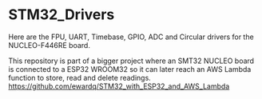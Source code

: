 # STM32_Drivers
Here are the FPU, UART, Timebase, GPIO, ADC and Circular drivers for the NUCLEO-F446RE board. 

This repository is part of a bigger project where an SMT32 NUCLEO board is connected to a ESP32 WROOM32 so it can later reach an AWS Lambda function to store, read and delete readings.
https://github.com/ewardq/STM32_with_ESP32_and_AWS_Lambda
